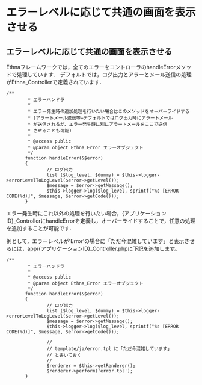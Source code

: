 # エラーレベルに応じて共通の画面を表示させる

## エラーレベルに応じて共通の画面を表示させる [](ethna-document-dev_guide-error-fatal.html#h519318e "h519318e")

Ethnaフレームワークでは，全てのエラーをコントローラのhandleErrorメソッドで処理しています． デフォルトでは，ログ出力とアラーとメール送信の処理がEthna\_Controllerで定義されています．

    /**
            * エラーハンドラ
            *
            * エラー発生時の追加処理を行いたい場合はこのメソッドをオーバーライドする
            * (アラートメール送信等−デフォルトではログ出力時にアラートメール
            * が送信されるが、エラー発生時に別にアラートメールをここで送信
            * させることも可能)
            *
            * @access public
            * @param object Ethna_Error エラーオブジェクト
            */
           function handleError(&$error)
           {
                   // ログ出力
                   list ($log_level, $dummy) = $this->logger->errorLevelToLogLevel($error->getLevel());
                   $message = $error->getMessage();
                   $this->logger->log($log_level, sprintf("%s [ERROR CODE(%d)]", $message, $error->getCode()));
           }

エラー発生時にこれ以外の処理を行いたい場合，{アプリケーションID}\_ControllerにhandleErrorを定義し，オーバーライドすることで，任意の処理を追加することが可能です．

例として，エラーレベルが'Error'の場合に「ただ今混雑しています」と表示させるには，app/{アプリケーションID}\_Controller.phpに下記を追加します。

    /**
            * エラーハンドラ
            *
            * @access public
            * @param object Ethna_Error エラーオブジェクト
            */
           function handleError(&$error)
           {
                   // ログ出力
                   list ($log_level, $dummy) = $this->logger->errorLevelToLogLevel($error->getLevel());
                   $message = $error->getMessage();
                   $this->logger->log($log_level, sprintf("%s [ERROR CODE(%d)]", $message, $error->getCode()));
                  
                   //    
                   // template/ja/error.tpl に「ただ今混雑しています」
                   // と書いておく
                   //
                   $renderer = $this->getRenderer();
                   $renderer->perform('error.tpl');
           }

